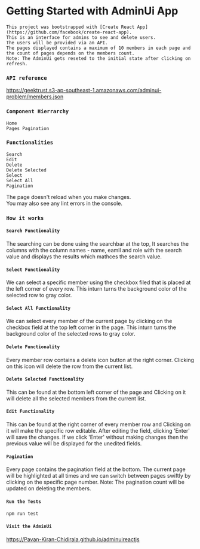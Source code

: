 # Getting Started with AdminUi App

```
This project was bootstrapped with [Create React App](https://github.com/facebook/create-react-app).
This is an interface for admins to see and delete users.
The users will be provided via an API.
The pages displayed contains a maximum of 10 members in each page and the count of pages depends on the members count.
Note: The AdminUi gets reseted to the initial state after clicking on refresh.
```

### `API reference`

https://geektrust.s3-ap-southeast-1.amazonaws.com/adminui-problem/members.json

### `Component Hierrarchy`

```
Home
Pages Pagination
```

### `Functionalities`

```
Search
Edit
Delete
Delete Selected
Select
Select All
Pagination
```

The page doesn't reload when you make changes.\
You may also see any lint errors in the console.

### `How it works`

#### `Search Functionality`

The searching can be done using the searchbar at the top, It searches the columns with the column names - name, eamil and role with the search value and displays the results which mathces the search value.

#### `Select Functionality`

We can select a specific member using the checkbox filed that is placed at the left corner of every row. This inturn turns the background color of the selected row to gray color.

#### `Select All Functionality`

We can select every member of the current page by clicking on the checkbox field at the top left corner in the page.
This inturn turns the background color of the selected rows to gray color.

#### `Delete Functionality`

Every member row contains a delete icon button at the right corner. Clicking on this icon will delete the row from the current list.

#### `Delete Selected Functionality`

This can be found at the bottom left corner of the page and Clicking on it will delete all the selected members from the current list.

#### `Edit Functionality`

This can be found at the right corner of every member row and Clicking on it will make the specific row editable.
After editing the field, clicking 'Enter' will save the changes.
If we click 'Enter' without making changes then the previous value will be displayed for the unedited fields.

#### `Pagination`

Every page contains the pagination field at the bottom. The current page will be highlighted at all times and we can switch between pages swiftly by clicking on the specific page number.
Note: The pagination count will be updated on deleting the members.

#### `Run the Tests`

`npm run test`

#### `Visit the AdminUi`

https://Pavan-Kiran-Chidirala.github.io/adminuireactjs

